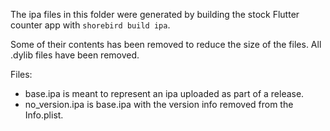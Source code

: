 The ipa files in this folder were generated by building the stock Flutter counter app with `shorebird build ipa`.

Some of their contents has been removed to reduce the size of the files. All .dylib files have been removed.

Files: 
- base.ipa is meant to represent an ipa uploaded as part of a release.
- no_version.ipa is base.ipa with the version info removed from the Info.plist.
